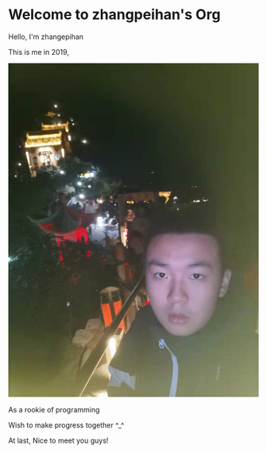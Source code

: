 # Welcome to zhangpeihan's Org

Hello, I'm zhangepihan

This is me in 2019, 

![climb huashan](pic/climb.jpg)

As a rookie of programming

Wish to make progress together ^_^

At last, Nice to meet you guys!